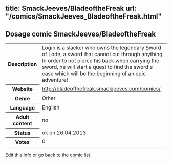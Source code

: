 title: SmackJeeves/BladeoftheFreak
url: "/comics/SmackJeeves_BladeoftheFreak.html"
---
Dosage comic SmackJeeves/BladeoftheFreak
-----------------------------------------

<p id="msg"></p>
<script type="text/javascript">
if (window.location.search === '?edit_info_mail=sent_ok') {
  var elem = document.getElementById("msg");
  elem.innerHTML = 'Edited information sucessfully sent.';
  elem.className = 'ok';
}
</script>
<table class="comicinfo">
<tr>
<th>Description</th><td>Login is a slacker who owns the legendary Sword of Lode, a sword that cannot cut through anything. In order to not pierce his back when carrying the sword, he will start a quest to find the sword's case which will be the beginning of an epic adventure!</td>
</tr>
<tr>
<th>Website</th><td><a href="http://bladeofthefreak.smackjeeves.com/comics/">http://bladeofthefreak.smackjeeves.com/comics/</a></td>
</tr>
<tr>
<th>Genre</th><td>Other</td>
</tr>
<tr>
<th>Language</th><td>English</td>
</tr>
<tr>
<th>Adult content</th><td>no</td>
</tr>
<tr>
<th>Status</th><td>ok on 26.04.2013</td>
</tr>
<tr>
<th>Votes</th><td>0</td>
</tr>
</table>

[Edit this info](SmackJeeves_BladeoftheFreak_edit.html) or go back to the [comic list](../comic-index.html).

